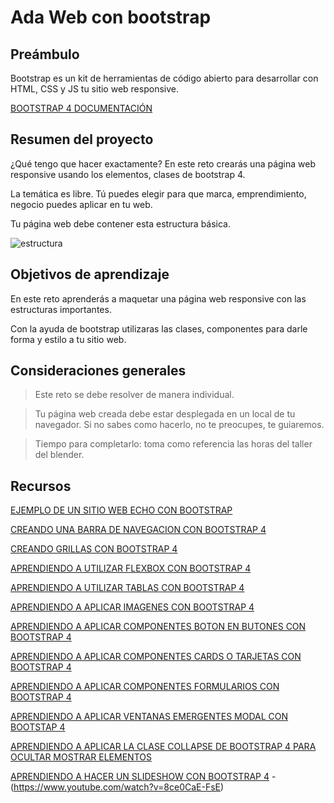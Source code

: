 # Ada Web con bootstrap

## Preámbulo

Bootstrap es un kit de herramientas de código abierto para desarrollar con HTML, CSS y JS tu sitio web responsive.

[BOOTSTRAP 4 DOCUMENTACIÓN](https://getbootstrap.com)  

## Resumen del proyecto

¿Qué tengo que hacer exactamente? En este reto crearás  una página web responsive usando los elementos, clases de bootstrap 4.

La temática es libre. Tú puedes elegir para que marca, emprendimiento, negocio puedes aplicar en tu web.

Tu página web debe contener esta estructura básica.

![estructura](https://i.ibb.co/SBPP1v6/Selecci-n-003.png)


## Objetivos de aprendizaje

En este reto aprenderás a maquetar una página web responsive con las estructuras importantes.

Con la ayuda de bootstrap utilizaras las clases, componentes para darle forma y estilo a tu sitio web.

## Consideraciones generales

> Este reto se debe resolver de manera individual.

> Tu página web creada debe estar desplegada en un local de tu navegador. Si no sabes 
como hacerlo, no te preocupes, te guiaremos.

> Tiempo para completarlo: toma como referencia las horas del taller del blender.

## Recursos

[EJEMPLO DE UN SITIO WEB ECHO CON BOOTSTRAP](https://blackrockdigital.github.io/startbootstrap-agency/)

[CREANDO UNA BARRA DE NAVEGACION CON BOOTSTRAP 4](https://www.youtube.com/watch?v=8YuL2kHL454)

[CREANDO GRILLAS CON BOOTSTRAP 4](https://www.youtube.com/watch?v=iWioebg7lsI&list=PLa8OODhatbXbKRWNxVtTrqrQAXEaS8iYo&index=4)

[APRENDIENDO A UTILIZAR FLEXBOX CON BOOTSTRAP 4](https://www.youtube.com/watch?v=G_mm_Dg9g0g&list=PLa8OODhatbXbKRWNxVtTrqrQAXEaS8iYo&index=5)

[APRENDIENDO A UTILIZAR TABLAS CON BOOTSTRAP 4](https://www.youtube.com/watch?v=yDx54S5n1b0&list=PLa8OODhatbXbKRWNxVtTrqrQAXEaS8iYo&index=7)

[APRENDIENDO A APLICAR IMAGENES CON BOOTSTRAP 4](https://www.youtube.com/watch?v=xS5n6QOx9x8&list=PLa8OODhatbXbKRWNxVtTrqrQAXEaS8iYo&index=8)

[APRENDIENDO A APLICAR COMPONENTES BOTON EN BUTONES CON BOOTSTRAP 4](https://www.youtube.com/watch?v=D7mO5I6lJPk&list=PLa8OODhatbXbKRWNxVtTrqrQAXEaS8iYo&index=9)

[APRENDIENDO A APLICAR COMPONENTES CARDS O TARJETAS CON BOOTSTRAP 4](https://www.youtube.com/watch?v=hTK8FNULEyo&list=PLa8OODhatbXbKRWNxVtTrqrQAXEaS8iYo&index=14)

[APRENDIENDO A APLICAR COMPONENTES FORMULARIOS CON BOOTSTRAP 4](https://www.youtube.com/watch?v=nxdI3rr2f-8&list=PLa8OODhatbXbKRWNxVtTrqrQAXEaS8iYo&index=15)

[APRENDIENDO A APLICAR VENTANAS EMERGENTES MODAL CON BOOTSTAP 4](https://www.youtube.com/watch?v=EidFoOd-6BU&list=PLa8OODhatbXbKRWNxVtTrqrQAXEaS8iYo&index=17)

[APRENDIENDO A APLICAR LA CLASE COLLAPSE DE BOOTSTRAP 4 PARA OCULTAR  MOSTRAR ELEMENTOS](https://www.youtube.com/watch?v=omeIzT00RTY&list=PLa8OODhatbXbKRWNxVtTrqrQAXEaS8iYo&index=18)

[APRENDIENDO A HACER UN SLIDESHOW CON BOOTSTRAP 4](https://www.youtube.com/watch?v=0G-ZDhRN8jw&t=2s) - (https://www.youtube.com/watch?v=8ce0CaE-FsE)












